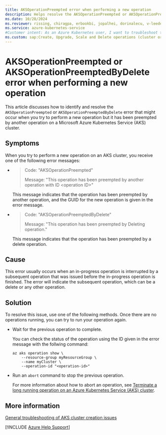 ```yaml
---
title: AKSOperationPreempted error when performing a new operation
description: Helps resolve the AKSOperationPreempted or AKSOperationPreemptedByDelete error when you perform a new operation on an Azure Kubernetes Service (AKS) cluster.
ms.date: 10/28/2024
ms.reviewer: rissing, chiragpa, erbookbi, jopalhei, dorinalecu, v-leedennis, v-weizhu
ms.service: azure-kubernetes-service
#Customer intent: As an Azure Kubernetes user, I want to troubleshoot the OperationPreempted error code so that I can successfully perform a new operation an Azure Kubernetes Service (AKS) cluster.
ms.custom: sap:Create, Upgrade, Scale and Delete operations (cluster or nodepool)
---
```

# AKSOperationPreempted or AKSOperationPreemptedByDelete error when performing a new operation

This article discusses how to identify and resolve the `AKSOperationPreempted` or `AKSOperationPreemptedByDelete` error that might occur when you try to perform a new operation but it has been preempted by another operation on a Microsoft Azure Kubernetes Service (AKS) cluster.

## Symptoms

When you try to perform a new operation on an AKS cluster, you receive one of the following error messages:

- > Code: "AKSOperationPreempted"
  > 
  > Message: "This operation has been preempted by another operation with ID \<operation ID\>" 
  
  This message indicates that the operation has been preempted by another operation, and the GUID for the new operation is given in the error message.

- > Code: "AKSOperationPreemptedByDelete"
  > 
  > Message: "This operation has been preempted by Deleting operation."
  
  This message indicates that the operation has been preempted by a delete operation.
  
## Cause

This error usually occurs when an in-progress operation is interrupted by a subsequent operation that was issued before the in-progress operation is finished. The error will indicate the subsequent operation, which can be a delete or any other operation.

## Solution

To resolve this issue, use one of the following methods. Once there are no operations running, you can try to run your operation again.

- Wait for the previous operation to complete.

  You can check the status of the operation using the ID given in the error message with the follwing command:

  ```azurecli-interactive
  az aks operation show \
      --resource-group myResourceGroup \
      --name myCluster \
      --operation-id "<operation-id>"
  ```

- Run an `abort` command to stop the previous operation.

  For more information about how to abort an operation, see [Terminate a long running operation on an Azure Kubernetes Service (AKS) cluster](/azure/aks/manage-abort-operations). 

## More information

[General troubleshooting of AKS cluster creation issues](../create-upgrade-delete/troubleshoot-aks-cluster-creation-issues.md)

[!INCLUDE [Azure Help Support](../../../includes/azure-help-support.md)]
